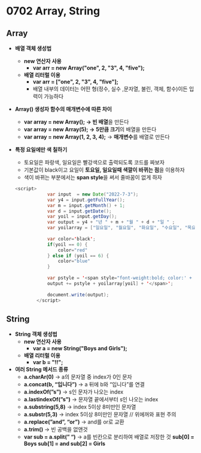# 0702 Array, String

## Array

- **배열 객체 생성법**
    - **new 연산자 사용**
        - **var arr = new Array("one", 2, "3", 4, "five");**
    - **배열 리터럴 이용**
        - **var arr = ["one", 2, "3", 4, "five"];**
        - 배열 내부의 데이터는 어떤 형(정수, 실수 ,문자열, 불린, 객체, 함수)이든 입력이 가능하다
- **Array() 생성자 함수의 매개변수에 따른 차이**
    - **var array = new Array();  → 빈 배열**을 만든다
    - **var array = new Array(5);  →**  **5만큼 크기**의 배열을 만든다
    - **var array = new Array(1, 2, 3, 4);**   →  **매개변수**를 배열로 만든다
- **특정 요일에만 색 칠하기**
    - 토요일은 파랑색, 일요일은 빨강색으로 출력되도록 코드를 짜보자
    - 기본값이 black이고 요일이 **토요일, 일요일때 색깔이 바뀌는 점**을 이용하자
    - 색이 바뀌는 부분에서는 **span style**을 써서 줄바꿈이 없게 하자
    
    ```java
    <script>
    			var input  = new Date("2022-7-3");
    			var y4 = input.getFullYear();  
    			var m = input.getMonth() + 1;
    			var d = input.getDate(); 
    			var yoil = input.getDay();
    			var output = y4 + "년 " + m + "월 " + d + "일 " ;
    			var yoilarray = ["일요일", "월요일", "화요일", "수요일", "목요일", "금요일", "토요일"];
    			
    			var color='black';
    			if(yoil == 0) {
    				color="red"
    			} else if (yoil == 6) {
    				color="blue"
    			}
    			
    			var pstyle = '<span style="font-weight:bold; color:' + color + '">'
    			output += pstyle + yoilarray[yoil] + '</span>';
    			
    			document.write(output);
    		</script>
    ```
    

## String

- **String 객체 생성법**
    - **new 연산자 사용**
        - **var a = new String("Boys and Girls");**
    - **배열 리터럴 이용**
        - **var b = "!!";**
- **여러 String 메서드 종류**
    - **a.charAr(0)**  →  a의 문자열 중 index가 0인 문자
    - **a.concat(b, “입니다”)**  →  a 뒤에 b와 “입니다”를 연결
    - **a.indexOf(”s”)**  →  s인 문자가 나오는 index
    - **a.lastindexOf(”s”)**  →  문자열 끝에서부터 s인 나오는 index
    - **a.substring(5,8)**  →  index 5이상 8미만인 문자열
    - **a.substr(5,3)**  →  index 5이상 8미만인 문자열 // 위에꺼와 표현 주의
    - **a.replace(”and”, “or”)**  →  and를 or로 교환
    - **a.trim()**  →  빈 공백을 없앤것
    - **var sub = a.split(” “)**  →  a를 빈칸으로 분리하여 배열로 저장한 것
    **sub[0] = Boys
    sub[1] = and
    sub[2] = Girls**
